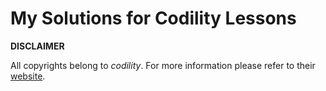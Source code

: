 # My Solutions for Codility Lessons

**DISCLAIMER**

All copyrights belong to *codility*. For more information please refer to their [website](https://www.codility.com/).

